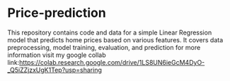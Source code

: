 # Price-prediction
This repository contains code and data for a simple Linear Regression model that predicts home prices based on various features. It covers data preprocessing, model training, evaluation, and prediction
for more information visit my google collab link:https://colab.research.google.com/drive/1LS8UN6ieGcM4DyO-_Q5iZZjzxUgK1Tep?usp=sharing
